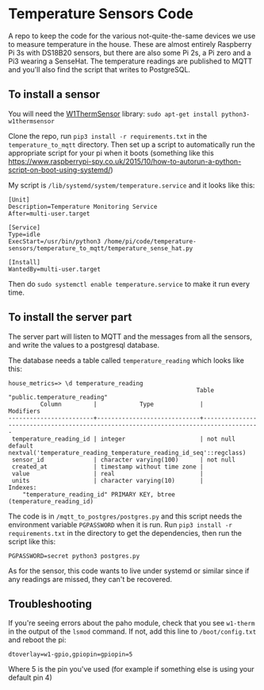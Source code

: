 # Temperature Sensors Code

A repo to keep the code for the various not-quite-the-same devices we use to measure temperature in the house.  These are almost entirely Raspberry Pi 3s with DS18B20 sensors, but there are also some Pi 2s, a Pi zero and a Pi3 wearing a SenseHat.  The temperature readings are published to MQTT and you'll also find the script that writes to PostgreSQL.

## To install a sensor

You will need the [W1ThermSensor](https://github.com/timofurrer/w1thermsensor) library: `sudo apt-get install python3-w1thermsensor`


Clone the repo, run `pip3 install -r requirements.txt` in the `temperature_to_mqtt` directory.  Then set up a script to automatically run the appropriate script for your pi when it boots (something like this https://www.raspberrypi-spy.co.uk/2015/10/how-to-autorun-a-python-script-on-boot-using-systemd/)

My script is `/lib/systemd/system/temperature.service` and it looks like this:

```
[Unit]
Description=Temperature Monitoring Service
After=multi-user.target

[Service]
Type=idle
ExecStart=/usr/bin/python3 /home/pi/code/temperature-sensors/temperature_to_mqtt/temperature_sense_hat.py

[Install]
WantedBy=multi-user.target

```

Then do `sudo systemctl enable temperature.service` to make it run every time.

## To install the server part

The server part will listen to MQTT and the messages from all the sensors, and write the values to a postgresql database.

The database needs a table called `temperature_reading` which looks like this:

```
house_metrics=> \d temperature_reading
                                                     Table "public.temperature_reading"
         Column         |            Type             |                                      Modifiers                                       
------------------------+-----------------------------+--------------------------------------------------------------------------------------
 temperature_reading_id | integer                     | not null default nextval('temperature_reading_temperature_reading_id_seq'::regclass)
 sensor_id              | character varying(100)      | not null
 created_at             | timestamp without time zone | 
 value                  | real                        | 
 units                  | character varying(10)       | 
Indexes:
    "temperature_reading_id" PRIMARY KEY, btree (temperature_reading_id)

```

The code is in `/mqtt_to_postgres/postgres.py` and this script needs the environment variable `PGPASSWORD` when it is run.  Run `pip3 install -r requirements.txt` in the directory to get the dependencies, then run the script like this:

```
PGPASSWORD=secret python3 postgres.py
```

As for the sensor, this code wants to live under systemd or similar since if any readings are missed, they can't be recovered.


## Troubleshooting

If you're seeing errors about the paho module, check that you see `w1-therm` in the output of the `lsmod` command.  If not, add this line to `/boot/config.txt` and reboot the pi:

```
dtoverlay=w1-gpio,gpiopin=gpiopin=5
```

Where 5 is the pin you've used (for example if something else is using your default pin 4)

